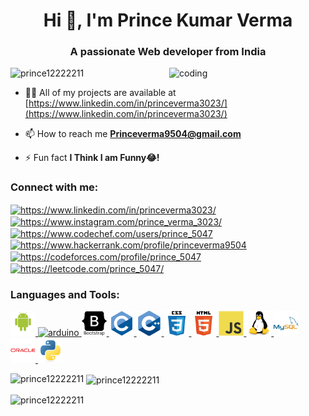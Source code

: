 
<h1 align="center">Hi 👋, I'm Prince Kumar Verma</h1>
<h3 align="center">A passionate Web developer from India</h3>
<img align="right" alt="coding"width="250"src="https://user-images.githubusercontent.com/69011963/137184767-79a13ec7-1bb3-4341-a6da-3a149c9c159a.gif">

<p align="left"> <img src="https://komarev.com/ghpvc/?username=prince12222211&label=Profile%20views&color=0e75b6&style=flat" alt="prince12222211" /> </p>

- 👨‍💻 All of my projects are available at [https://www.linkedin.com/in/princeverma3023/](https://www.linkedin.com/in/princeverma3023/)

- 📫 How to reach me **Princeverma9504@gmail.com**

- ⚡ Fun fact **I Think I am Funny😂!**

<h3 align="left">Connect with me:</h3>
<p align="left">
<a href="https://linkedin.com/in/https://www.linkedin.com/in/princeverma3023/" target="blank"><img align="center" src="https://raw.githubusercontent.com/rahuldkjain/github-profile-readme-generator/master/src/images/icons/Social/linked-in-alt.svg" alt="https://www.linkedin.com/in/princeverma3023/" height="30" width="40" /></a>
<a href="https://instagram.com/https://www.instagram.com/prince_verma_3023" target="blank"><img align="center" src="https://raw.githubusercontent.com/rahuldkjain/github-profile-readme-generator/master/src/images/icons/Social/instagram.svg" alt="https://www.instagram.com/prince_verma_3023/" height="30" width="40" /></a>
<a href="https://www.codechef.com/users/https://www.codechef.com/users/prince_5047" target="blank"><img align="center" src="https://cdn.jsdelivr.net/npm/simple-icons@3.1.0/icons/codechef.svg" alt="https://www.codechef.com/users/prince_5047" height="30" width="40" /></a>
<a href="https://www.hackerrank.com/https://www.hackerrank.com/profile/princeverma9504" target="blank"><img align="center" src="https://raw.githubusercontent.com/rahuldkjain/github-profile-readme-generator/master/src/images/icons/Social/hackerrank.svg" alt="https://www.hackerrank.com/profile/princeverma9504" height="30" width="40" /></a>
<a href="https://codeforces.com/profile/https://codeforces.com/profile/prince_5047" target="blank"><img align="center" src="https://raw.githubusercontent.com/rahuldkjain/github-profile-readme-generator/master/src/images/icons/Social/codeforces.svg" alt="https://codeforces.com/profile/prince_5047" height="30" width="40" /></a>
<a href="https://www.leetcode.com/https://leetcode.com/prince_5047/" target="blank"><img align="center" src="https://raw.githubusercontent.com/rahuldkjain/github-profile-readme-generator/master/src/images/icons/Social/leet-code.svg" alt="https://leetcode.com/prince_5047/" height="30" width="40" /></a>
</p>

<h3 align="left">Languages and Tools:</h3>
<p align="left"> <a href="https://developer.android.com" target="_blank" rel="noreferrer"> <img src="https://raw.githubusercontent.com/devicons/devicon/master/icons/android/android-original-wordmark.svg" alt="android" width="40" height="40"/> </a> <a href="https://www.arduino.cc/" target="_blank" rel="noreferrer"> <img src="https://cdn.worldvectorlogo.com/logos/arduino-1.svg" alt="arduino" width="40" height="40"/> </a> <a href="https://getbootstrap.com" target="_blank" rel="noreferrer"> <img src="https://raw.githubusercontent.com/devicons/devicon/master/icons/bootstrap/bootstrap-plain-wordmark.svg" alt="bootstrap" width="40" height="40"/> </a> <a href="https://www.cprogramming.com/" target="_blank" rel="noreferrer"> <img src="https://raw.githubusercontent.com/devicons/devicon/master/icons/c/c-original.svg" alt="c" width="40" height="40"/> </a> <a href="https://www.w3schools.com/cpp/" target="_blank" rel="noreferrer"> <img src="https://raw.githubusercontent.com/devicons/devicon/master/icons/cplusplus/cplusplus-original.svg" alt="cplusplus" width="40" height="40"/> </a> <a href="https://www.w3schools.com/css/" target="_blank" rel="noreferrer"> <img src="https://raw.githubusercontent.com/devicons/devicon/master/icons/css3/css3-original-wordmark.svg" alt="css3" width="40" height="40"/> </a> <a href="https://www.w3.org/html/" target="_blank" rel="noreferrer"> <img src="https://raw.githubusercontent.com/devicons/devicon/master/icons/html5/html5-original-wordmark.svg" alt="html5" width="40" height="40"/> </a> <a href="https://developer.mozilla.org/en-US/docs/Web/JavaScript" target="_blank" rel="noreferrer"> <img src="https://raw.githubusercontent.com/devicons/devicon/master/icons/javascript/javascript-original.svg" alt="javascript" width="40" height="40"/> </a> <a href="https://www.linux.org/" target="_blank" rel="noreferrer"> <img src="https://raw.githubusercontent.com/devicons/devicon/master/icons/linux/linux-original.svg" alt="linux" width="40" height="40"/> </a> <a href="https://www.mysql.com/" target="_blank" rel="noreferrer"> <img src="https://raw.githubusercontent.com/devicons/devicon/master/icons/mysql/mysql-original-wordmark.svg" alt="mysql" width="40" height="40"/> </a> <a href="https://www.oracle.com/" target="_blank" rel="noreferrer"> <img src="https://raw.githubusercontent.com/devicons/devicon/master/icons/oracle/oracle-original.svg" alt="oracle" width="40" height="40"/> </a> <a href="https://www.python.org" target="_blank" rel="noreferrer"> <img src="https://raw.githubusercontent.com/devicons/devicon/master/icons/python/python-original.svg" alt="python" width="40" height="40"/> </a> </p>

<p><img align="left" src="https://github-readme-stats.vercel.app/api/top-langs?username=prince12222211&show_icons=true&locale=en&layout=compact" alt="prince12222211" /></p>

<p>&nbsp;<img align="center" src="https://github-readme-stats.vercel.app/api?username=prince12222211&show_icons=true&locale=en" alt="prince12222211" /></p>

<p><img align="center" src="https://github-readme-streak-stats.herokuapp.com/?user=prince12222211&" alt="prince12222211" /></p>
